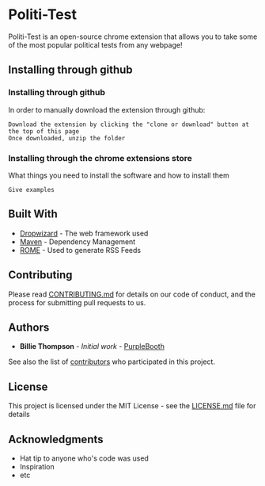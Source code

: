 # Politi-Test

Politi-Test is an open-source chrome extension that allows you to take some of the most popular political tests from any webpage!

## Installing through github


### Installing through github
In order to manually download the extension through github:
```
Download the extension by clicking the "clone or download" button at the top of this page
Once downloaded, unzip the folder

```
### Installing through the chrome extensions store

What things you need to install the software and how to install them

```
Give examples
```

## Built With

* [Dropwizard](http://www.dropwizard.io/1.0.2/docs/) - The web framework used
* [Maven](https://maven.apache.org/) - Dependency Management
* [ROME](https://rometools.github.io/rome/) - Used to generate RSS Feeds

## Contributing

Please read [CONTRIBUTING.md](https://gist.github.com/PurpleBooth/b24679402957c63ec426) for details on our code of conduct, and the process for submitting pull requests to us.

## Authors

* **Billie Thompson** - *Initial work* - [PurpleBooth](https://github.com/PurpleBooth)

See also the list of [contributors](https://github.com/your/project/contributors) who participated in this project.

## License

This project is licensed under the MIT License - see the [LICENSE.md](LICENSE.md) file for details

## Acknowledgments

* Hat tip to anyone who's code was used
* Inspiration
* etc
